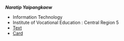 **_Naratip Yaipangkaew_**
+ Information Technology
+ Institute of Vocational Education :  Central Region 5
+ [Text](HelloWorld)
+ [Card](Card)
